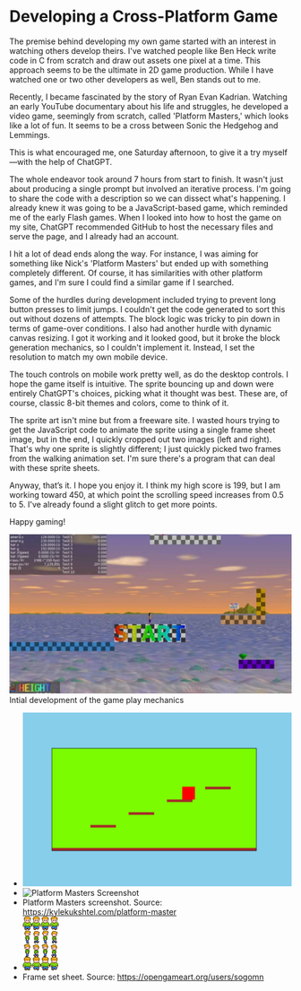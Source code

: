# Developing a Cross-Platform Game

The premise behind developing my own game started with an interest in watching others develop theirs. I've watched people like Ben Heck write code in C from scratch and draw out assets one pixel at a time. This approach seems to be the ultimate in 2D game production. While I have watched one or two other developers as well, Ben stands out to me.

Recently, I became fascinated by the story of Ryan Evan Kadrian. Watching an early YouTube documentary about his life and struggles, he developed a video game, seemingly from scratch, called 'Platform Masters,' which looks like a lot of fun. It seems to be a cross between Sonic the Hedgehog and Lemmings.

This is what encouraged me, one Saturday afternoon, to give it a try myself—with the help of ChatGPT.

The whole endeavor took around 7 hours from start to finish. It wasn't just about producing a single prompt but involved an iterative process.  I'm going to share the code with a description so we can dissect what's happening. I already knew it was going to be a JavaScript-based game, which reminded me of the early Flash games. When I looked into how to host the game on my site, ChatGPT recommended GitHub to host the necessary files and serve the page, and I already had an account.

I hit a lot of dead ends along the way. For instance, I was aiming for something like Nick's 'Platform Masters' but ended up with something completely different. Of course, it has similarities with other platform games, and I'm sure I could find a similar game if I searched.

Some of the hurdles during development included trying to prevent long button presses to limit jumps. I couldn't get the code generated to sort this out without dozens of attempts. The block logic was tricky to pin down in terms of game-over conditions. I also had another hurdle with dynamic canvas resizing. I got it working and it looked good, but it broke the block generation mechanics, so I couldn't implement it. Instead, I set the resolution to match my own mobile device.

The touch controls on mobile work pretty well, as do the desktop controls. I hope the game itself is intuitive. The sprite bouncing up and down were entirely ChatGPT's choices, picking what it thought was best. These are, of course, classic 8-bit themes and colors, come to think of it.

The sprite art isn't mine but from a freeware site. I wasted hours trying to get the JavaScript code to animate the sprite using a single frame sheet image, but in the end, I quickly cropped out two images (left and right). That's why one sprite is slightly different; I just quickly picked two frames from the walking animation set. I'm sure there's a program that can deal with these sprite sheets.

Anyway, that’s it. I hope you enjoy it. I think my high score is 199, but I am working toward 450, at which point the scrolling speed increases from 0.5 to 5. I've already found a slight glitch to get more points.

Happy gaming!

![Initial Development](https://raw.githubusercontent.com/srg774/solid-eureka/main/info/Screenshot%202024-09-15%2010.11.59.png)
Intial development of the game play mechanics
- ![Screenshot 2024-09-16](https://github.com/srg774/solid-eureka/blob/main/info/Screenshot%202024-09-16%2014.30.30.png)
- ![Platform Masters Screenshot](https://kylekukshtel.com/platform-master)
- Platform Masters screenshot. Source: https://kylekukshtel.com/platform-master
- ![Frame Set Sheet (Enlarged)](https://github.com/srg774/solid-eureka/blob/main/info/guy%20(2).png)
- Frame set sheet. Source: https://opengameart.org/users/sogomn

